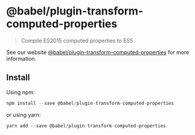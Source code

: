 # @babel/plugin-transform-computed-properties

> Compile ES2015 computed properties to ES5

See our website [@babel/plugin-transform-computed-properties](https://new.babeljs.io/docs/en/next/babel-plugin-transform-computed-properties.html) for more information.

## Install

Using npm:

```js
npm install --save @babel/plugin-transform-computed-properties
```

or using yarn:

```js
yarn add --save @babel/plugin-transform-computed-properties
```
